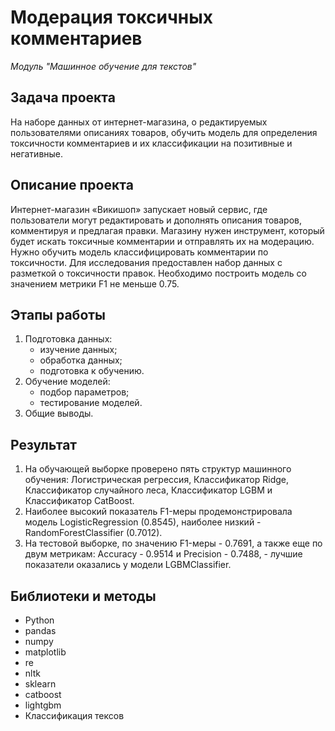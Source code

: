 # Модерация токсичных комментариев

_Модуль "Машинное обучение для текстов"_


## Задача проекта

На наборе данных от интернет-магазина, о редактируемых пользователями описаниях товаров, обучить модель для определения токсичности комментариев и их классификации на позитивные и негативные.


## Описание проекта

Интернет-магазин «Викишоп» запускает новый сервис, где  пользователи могут редактировать и дополнять описания товаров, комментируя и предлагая правки. 
Магазину нужен инструмент, который будет искать токсичные комментарии и отправлять их на модерацию. Нужно обучить модель классифицировать комментарии по токсичности.
Для исследования предоставлен набор данных с разметкой о токсичности правок. Необходимо построить модель со значением метрики F1 не меньше 0.75.


## Этапы работы

1.  Подготовка данных:
    - изучение данных;
    - обработка данных;
    - подготовка к обучению.
2.  Обучение моделей:
    - подбор параметров;
    - тестирование моделей.
3.  Общие выводы.


## Результат

1. На обучающей выборке проверено пять структур машинного обучения: Логистрическая регрессия, Классификатор Ridge, Классификатор случайного леса, Классификатор LGBM и Классификатор CatBoost.
2. Наиболее высокий показатель F1-меры продемонстрировала модель LogisticRegression (0.8545), наиболее низкий - RandomForestClassifier (0.7012).
3. На тестовой выборке, по значению F1-меры - 0.7691, а также еще по двум метрикам: Accuracy - 0.9514 и Precision - 0.7488, - лучшие показатели оказались у модели LGBMClassifier. 


## Библиотеки и методы

- Python
- pandas
- numpy
- matplotlib
- re
- nltk
- sklearn
- catboost
- lightgbm
- Классификация тексов
